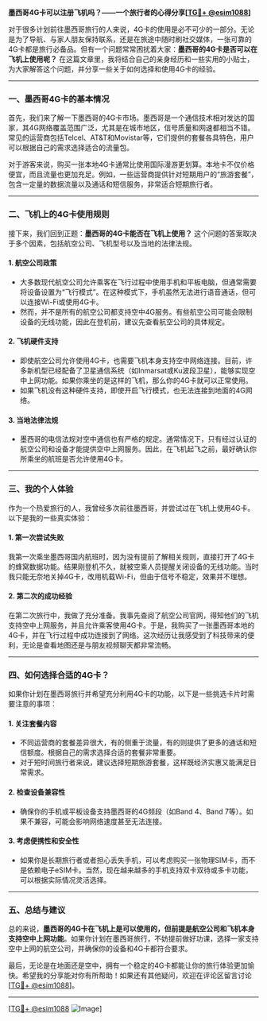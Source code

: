 **墨西哥4G卡可以注册飞机吗？——一个旅行者的心得分享[[TG💪+ @esim1088](https://t.me/s/esim1088)]**

对于很多计划前往墨西哥旅行的人来说，4G卡的使用是必不可少的一部分。无论是为了导航、与家人朋友保持联系，还是在旅途中随时刷社交媒体，一张可靠的4G卡都是旅行必备品。但有一个问题常常困扰着大家：**墨西哥的4G卡是否可以在飞机上使用呢？** 在这篇文章里，我将结合自己的亲身经历和一些实用的小贴士，为大家解答这个问题，并分享一些关于如何选择和使用4G卡的经验。

---

### 一、墨西哥4G卡的基本情况

首先，我们来了解一下墨西哥的4G卡市场。墨西哥是一个通信技术相对发达的国家，其4G网络覆盖范围广泛，尤其是在城市地区，信号质量和网速都相当不错。常见的运营商包括Telcel、AT&T和Movistar等，它们提供的套餐各具特色，用户可以根据自己的需求选择适合的流量包。

对于游客来说，购买一张本地4G卡通常比使用国际漫游更划算。本地卡不仅价格便宜，而且流量也更加充足。例如，一些运营商提供针对短期用户的“旅游套餐”，包含一定量的数据流量以及通话和短信服务，非常适合短期旅行者。

---

### 二、飞机上的4G卡使用规则

接下来，我们回到正题：**墨西哥的4G卡能否在飞机上使用？** 这个问题的答案取决于多个因素，包括航空公司、飞机型号以及当地的法律法规。

#### 1. **航空公司政策**
   - 大多数现代航空公司允许乘客在飞行过程中使用手机和平板电脑，但通常需要将设备设置为“飞行模式”。在这种模式下，手机虽然无法进行语音通话，但可以连接Wi-Fi或使用4G卡。
   - 然而，并不是所有的航空公司都支持空中4G服务。有些航空公司可能会限制设备的无线功能，因此在登机前，建议先查看航空公司的具体规定。

#### 2. **飞机硬件支持**
   - 即使航空公司允许使用4G卡，也需要飞机本身支持空中网络连接。目前，许多新机型已经配备了卫星通信系统（如Inmarsat或Ku波段卫星），能够实现空中上网功能。如果你乘坐的是这样的飞机，那么你的4G卡就可以正常使用。
   - 如果飞机没有这种硬件支持，即使开启飞行模式，也无法连接到地面的4G网络。

#### 3. **当地法律法规**
   - 墨西哥的电信法规对空中通信也有严格的规定。通常情况下，只有经过认证的航空公司和设备才能提供空中上网服务。因此，在飞机起飞之前，最好确认你所乘坐的航班是否允许使用4G卡。

---

### 三、我的个人体验

作为一个热爱旅行的人，我曾经多次前往墨西哥，并尝试过在飞机上使用4G卡。以下是我的一些真实体验：

#### 1. **第一次尝试失败**
   我第一次乘坐墨西哥国内航班时，因为没有提前了解相关规则，直接打开了4G卡的蜂窝数据功能。结果刚登机不久，就被空乘人员提醒关闭设备的无线功能。当时我只能无奈地关掉4G卡，改用机载Wi-Fi，但由于信号不稳定，效果并不理想。

#### 2. **第二次的成功经验**
   在第二次旅行中，我做了充分准备。我事先查阅了航空公司官网，得知他们的飞机支持空中上网服务，并且允许乘客使用4G卡。于是，我购买了一张墨西哥本地的4G卡，并在飞行过程中成功连接到了网络。这次经历让我感受到了科技带来的便利，无论是查看地图还是与朋友视频聊天都非常流畅。

---

### 四、如何选择合适的4G卡？

如果你计划在墨西哥旅行并希望充分利用4G卡的功能，以下是一些挑选卡片时需要注意的事项：

#### 1. **关注套餐内容**
   - 不同运营商的套餐差异很大，有的侧重于流量，有的则提供了更多的通话和短信额度。根据自己的需求选择合适的套餐非常重要。
   - 对于短时间旅行者来说，建议选择短期旅游套餐，这样既经济实惠又能满足日常需求。

#### 2. **检查设备兼容性**
   - 确保你的手机或平板设备支持墨西哥的4G频段（如Band 4、Band 7等）。如果不兼容，可能会影响网络速度甚至无法连接。

#### 3. **考虑便携性和安全性**
   - 如果你是长期旅行者或者担心丢失手机，可以考虑购买一张物理SIM卡，而不是依赖电子eSIM卡。当然，现在越来越多的手机支持双卡双待或多卡功能，可以根据实际情况灵活选择。

---

### 五、总结与建议

总的来说，**墨西哥的4G卡在飞机上是可以使用的，但前提是航空公司和飞机本身支持空中上网功能**。如果你计划在墨西哥旅行，不妨提前做好功课，选择一家支持空中上网的航空公司，并确保你的设备和4G卡都符合要求。

最后，无论是在地面还是空中，拥有一个稳定的4G卡都能让你的旅行体验更加愉快。希望我的分享能对你有所帮助！如果还有其他疑问，欢迎在评论区留言讨论[[TG💪+ @esim1088](https://t.me/s/esim1088)]。

---

[[TG💪+ @esim1088](https://t.me/s/esim1088) ![Image](https://i.postimg.cc/4NQfJmqS/Snipaste-2025-05-13-00-14-12.png)]